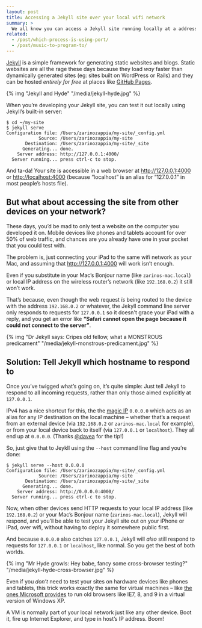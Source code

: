 ```yaml
---
layout: post
title: Accessing a Jekyll site over your local wifi network
summary: >
  We all know you can access a Jekyll site running locally at a address like http://localhost:4000 – but what about testing it from other devices on the network, like phones, tablets, and virtual machines?
related:
  - /post/which-process-is-using-port/
  - /post/music-to-program-to/
---
```


[Jekyll](http://jekyllrb.com) is a simple framework for generating static websites and blogs. Static websites are all the rage these days because they load *way* faster than dynamically generated sites (eg: sites built on WordPress or Rails) and they can be hosted *entirely for free* at places like [GitHub Pages](https://pages.github.com).

{% img "Jekyll and Hyde" "/media/jekyll-hyde.jpg" %}

When you’re developing your Jekyll site, you can test it out locally using Jekyll’s built-in server:

~~~
$ cd ~/my-site
$ jekyll serve
Configuration file: /Users/zarinozappia/my-site/_config.yml
            Source: /Users/zarinozappia/my-site
       Destination: /Users/zarinozappia/my-site/_site
      Generating... done.
    Server address: http://127.0.0.1:4000/
  Server running... press ctrl-c to stop.
~~~

And ta-da! Your site is accessible in a web browser at <http://127.0.0.1:4000> or <http://localhost:4000> (because “localhost” is an alias for “127.0.0.1” in most people’s hosts file).

## But what about accessing the site from other devices on your network?

These days, you’d be mad to only test a website on the computer you developed it on. Mobile devices like phones and tablets account for over 50% of web traffic, and chances are you already have one in your pocket that you could test with.

The problem is, just connecting your iPad to the same wifi network as your Mac, and assuming that <http://127.0.0.1:4000> will work isn’t enough.

Even if you substitute in your Mac’s Bonjour name (like `zarinos-mac.local`) or local IP address on the wireless router’s network (like `192.168.0.2`) it still won’t work.

That’s because, even though the web request *is* being routed to the device with the address `192.168.0.2` or whatever, the Jekyll command line server only responds to requests for `127.0.0.1` so it doesn't grace your iPad with a reply, and you get an error like **“Safari cannot open the page because it could not connect to the server”**.

{% img "Dr Jekyll says: Cripes old fellow, what a MONSTROUS predicament" "/media/jekyll-monstrous-predicament.jpg" %}

## Solution: Tell Jekyll which hostname to respond to

Once you’ve twigged what’s going on, it’s quite simple: Just tell Jekyll to respond to all incoming requests, rather than only those aimed explicitly at `127.0.0.1`.

IPv4 has a nice shortcut for this, the the [magic IP](https://en.wikipedia.org/wiki/0.0.0.0) `0.0.0.0` which acts as an alias for any IP destination on the local machine – whether that’s a request from an external device (via `192.168.0.2` or `zarinos-mac.local` for example), or from your local device back to itself (via `127.0.0.1` or `localhost`). They all end up at `0.0.0.0`. (Thanks [@davea](https://twitter.com/davea) for the tip!)

So, just give that to Jeykll using the `--host` command line flag and you’re done:

~~~
$ jekyll serve --host 0.0.0.0
Configuration file: /Users/zarinozappia/my-site/_config.yml
            Source: /Users/zarinozappia/my-site
       Destination: /Users/zarinozappia/my-site/_site
      Generating... done.
    Server address: http://0.0.0.0:4000/
  Server running... press ctrl-c to stop.
~~~

Now, when other devices send HTTP requests to your local IP address (like `192.168.0.2`) or your Mac’s Bonjour name (`zarinos-mac.local`), Jekyll will respond, and you’ll be able to test your Jekyll site out on your iPhone or iPad, over wifi, without having to deploy it somewhere public first.

And because `0.0.0.0` also catches `127.0.0.1`, Jekyll will *also* still respond to requests for `127.0.0.1` or `localhost`, like normal. So you get the best of both worlds.

{% img "Mr Hyde growls: Hey babe, fancy some cross-browser testing?" "/media/jekyll-hyde-cross-browser.jpg" %}

Even if you *don’t* need to test your sites on hardware devices like phones and tablets, this trick works exactly the same for virtual machines – like [the ones Microsoft provides](https://github.com/xdissent/ievms) to run old browsers like IE7, 8, and 9 in a virtual version of Windows XP.

A VM is normally part of your local network just like any other device. Boot it, fire up Internet Explorer, and type in host’s IP address. Boom!
